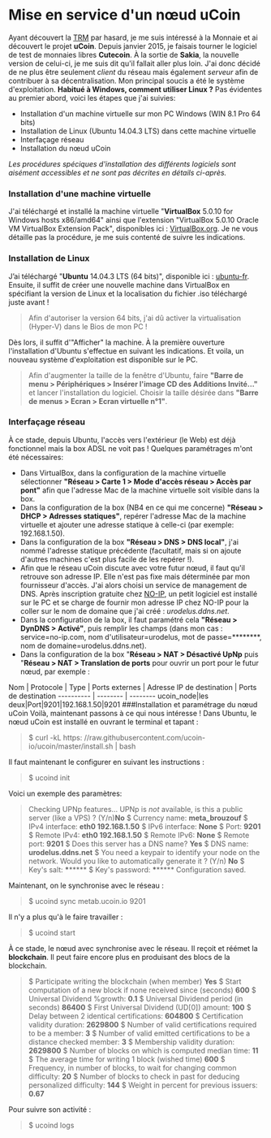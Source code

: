 Mise en service d'un nœud uCoin
=
Ayant découvert la [TRM](http://www.creationmonetaire.info/2012/11/theorie-relative-de-la-monnaie-2-718.html) par hasard, je me suis intéressé à la Monnaie et ai découvert le projet **uCoin**. Depuis janvier 2015, je faisais tourner le logiciel de test de monnaies libres **Cutecoin**.
À la sortie de **Sakia**, la nouvelle version de celui-ci, je me suis dit qu'il fallait aller plus loin. J'ai donc décidé de ne plus être seulement _client_ du réseau mais également _serveur_ afin de contribuer à sa décentralisation.
Mon principal soucis a été le système d'exploitation. **Habitué à Windows, comment utiliser Linux ?** Pas évidentes au premier abord, voici les étapes que j'ai suivies:
 
* Installation d'un machine virtuelle sur mon PC Windows (WIN 8.1 Pro 64 bits)
* Installation de Linux (Ubuntu 14.04.3 LTS) dans cette machine virtuelle
* Interfaçage réseau
* Installation du nœud uCoin

_Les procédures spéciques d'installation des différents logiciels sont aisément accessibles et ne sont pas décrites en détails ci-après._

### Installation d'une machine virtuelle
J'ai téléchargé et installé la machine virtuelle "**VirtualBox** 5.0.10 for Windows hosts  x86/amd64" ainsi que l'extension "VirtualBox 5.0.10 Oracle VM VirtualBox Extension Pack",  disponibles ici : [VirtualBox.org](https://www.virtualbox.org/wiki/Downloadsvirtualbox.org).
Je ne vous détaille pas la procédure, je me suis contenté de suivre les indications.
### Installation de Linux
J’ai téléchargé "**Ubuntu** 14.04.3 LTS (64 bits)", disponible ici : [ubuntu-fr](https://www.ubuntu-fr.org/telechargement).
Ensuite, il suffit de créer une nouvelle machine dans VirtualBox en spécifiant la version de Linux et la localisation du fichier .iso téléchargé juste avant !
>Afin d'autoriser la version 64 bits, j'ai dû activer la virtualisation (Hyper-V) dans le Bios de mon PC !

Dès lors, il suffit d'"Afficher" la machine. À la première ouverture l'installation d'Ubuntu s'effectue en suivant les indications.
Et voila, un nouveau système d'exploitation est disponible sur le PC.
> Afin d'augmenter la taille de la fenêtre d'Ubuntu, faire **"Barre de menu > Périphériques > Insérer l'image CD des Additions Invité…"** et lancer l'installation du logiciel. Choisir la taille désirée dans **"Barre de menus > Ecran > Ecran virtuelle n°1"**.
### Interfaçage réseau
À ce stade, depuis Ubuntu, l'accès vers l'extérieur (le Web) est déjà fonctionnel mais la box ADSL ne voit pas ! Quelques paramétrages m'ont été nécessaires:

- Dans VirtualBox,  dans la configuration de la machine virtuelle sélectionner **"Réseau >  Carte 1 > Mode d'accès réseau > Accès par pont"** afin que l'adresse Mac de la machine virtuelle soit visible dans la box.
- Dans la configuration de la box (NB4 en ce qui me concerne) **"Réseau > DHCP > Adresses statiques"**,  repérer l'adresse Mac de la machine virtuelle et ajouter une adresse statique à celle-ci (par exemple: 192.168.1.50).
- Dans la configuration de la box **"Réseau > DNS > DNS local"**, j'ai nommé l'adresse statique précédente (facultatif, mais si on ajoute d'autres machines c'est plus facile de les repérer !).
- Afin que le réseau uCoin discute avec votre futur nœud, il faut qu'il retrouve son adresse IP. Elle n'est pas fixe mais déterminée par mon fournisseur d'accès. J'ai alors choisi un service de management de DNS. Après inscription gratuite chez [NO-IP](https://www.noip.com/), un petit logiciel est installé sur le PC et se charge de fournir mon adresse IP chez NO-IP pour la coller sur le nom de domaine que j'ai créé : _urodelus.ddns.net_.
- Dans la configuration de la box, il faut paramétré cela **"Réseau > DynDNS > Activé"**, puis remplir les champs (dans mon cas : service=no-ip.com, nom d'utilisateur=urodelus, mot de passe=\********, nom de domaine=urodelus.ddns.net).
- Dans la configuration de la box "**Réseau > NAT > Désactivé UpNp** puis "**Réseau > NAT > Translation de ports** pour ouvrir un port pour le futur nœud, par exemple :
>
Nom | Protocole | Type | Ports externes | Adresse IP de destination | Ports de destination
---------- | -------- | -------- 
ucoin_node|les deux|Port|9201|192.168.1.50|9201
###Installation et paramétrage du nœud uCoin
 Voilà, maintenant passons à ce qui nous intéresse ! Dans Ubuntu, le nœud uCoin est installé en ouvrant le terminal et tapant :
>$ curl -kL https: //raw.githubusercontent.com/ucoin-io/ucoin/master/install.sh | bash

Il faut maintenant le configurer en suivant les instructions :

>$ ucoind init

Voici un exemple des paramètres:
  
 > Checking UPNp features...
 > UPNp is *not* available, is this a public server (like a VPS) ? (Y/n)**No**
 > $ Currency name: **meta_brouzouf**
 > \$ IPv4 interface: **eth0 192.168.1.50**
 > \$ IPv6 interface: **None**
> $ Port: **9201**
> $ Remote IPv4: **eth0 192.168.1.50**
> $ Remote IPv6: **None**
> $ Remote port: **9201**
> $ Does this server has a DNS name? **Yes**
> $ DNS name: **urodelus.ddns.net**
> $ You need a keypair to identify your node on the network. Would you like to automatically generate it ? (Y/n) **No**
> $ Key's salt: **\********
> $ Key's password: **\********
> Configuration saved.

Maintenant, on le synchronise avec le réseau :	
>$ ucoind sync metab.ucoin.io 9201
    
Il n'y a plus qu'à le faire travailler :
>$ ucoind start

À ce stade, le nœud avec synchronise avec le réseau. Il reçoit et réémet la **blockchain**.
Il peut faire encore plus en produisant des blocs de la blockchain.


>$ Participate writing the blockchain (when member) **Yes**
>$ Start computation of a new block if none received since (seconds) **600**
>$ Universal Dividend %growth: **0.1**
>$ Universal Dividend period (in seconds) **86400**
>$ First Universal Dividend (UD[0]) amount: **100**
>$ Delay between 2 identical certifications: **604800**
>$ Certification validity duration: **2629800**
>$ Number of valid certifications required to be a member: **3**
>$ Number of valid emitted certifications to be a distance checked member: **3**
>$ Membership validity duration: **2629800**
>$ Number of blocks on which is computed median time: **11**
>$ The average time for writing 1 block (wished time) **600**
>$ Frequency, in number of blocks, to wait for changing common difficulty: **20**
>$ Number of blocks to check in past for deducing personalized difficulty: **144**
>$ Weight in percent for previous issuers: **0.67**

Pour suivre son activité :
>$ ucoind logs
